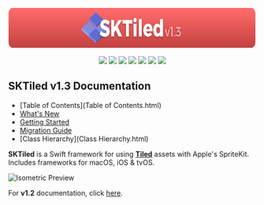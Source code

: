 <p align="center">
<img src="images/doc-banner-centered.svg" alt="SKTiled" title="SKTiled" width="881" height="81"/>
<p align="center">
<a href="https://swift.org"><img src="https://img.shields.io/badge/Swift-5.2-brightgreen.svg"></a>
<a href="https://developer.apple.com/download/more/"><img src="https://img.shields.io/badge/Xcode-11.0-orange.svg"></a>
<a href="https://travis-ci.org/mfessenden/SKTiled"><img src="https://travis-ci.org/mfessenden/SKTiled.svg?branch=master"></a>
<a href="https://github.com/mfessenden/SKTiled/blob/master/LICENSE"><img src="https://img.shields.io/badge/License-MIT-blue.svg"></a>
<a href="http://www.apple.com"><img src="https://img.shields.io/badge/platforms-iOS%20%7C%20tvOS%20%7C%20macOS-red.svg"></a>
<a href="https://github.com/Carthage/Carthage/"><img src="https://img.shields.io/badge/Carthage-compatible-4BC51D.svg"></a>
<a href="https://cocoapods.org/pods/SKTiled"><img src="https://img.shields.io/cocoapods/v/SKTiled.svg"></a>
</p>



## SKTiled v1.3 Documentation

- [Table of Contents](Table of Contents.html)
- [What's New](whats-new.html)
- [Getting Started](getting-started.html)
- [Migration Guide](migration-guide.html)
- [Class Hierarchy](Class Hierarchy.html)

**SKTiled** is a Swift framework for using [**Tiled**](http://www.mapeditor.org) assets with Apple's SpriteKit. Includes frameworks for macOS, iOS & tvOS.

![Isometric Preview](images/iso-start.svg)


For **v1.2** documentation, click [here][sktiled-120-docs-url].

<!-- SKTiled URLs -->
[sktiled-120-docs-url]:../1.2/index.html

<!--- Apple --->
[swift5-image]:https://img.shields.io/badge/Swift-5.3-brightgreen.svg
[swift-url]: https://swift.org/
[xcode11-image]:https://img.shields.io/badge/Xcode-11-orange.svg
[xcode-downloads-url]:https://developer.apple.com/download/more/

<!--- Travis --->
[travis-image]:https://travis-ci.org/mfessenden/SKTiled.svg?branch=master
[travis-url]:https://travis-ci.org/mfessenden/SKTiled

[license-image]:https://img.shields.io/badge/License-MIT-blue.svg
[license-url]:https://github.com/mfessenden/SKTiled/blob/master/LICENSE
[platforms-image]:https://img.shields.io/badge/platforms-iOS%20%7C%20tvOS%20%7C%20macOS-red.svg
[platforms-url]:http://www.apple.com
[carthage-image]:https://img.shields.io/badge/Carthage-compatible-4BC51D.svg
[carthage-url]:https://github.com/Carthage/Carthage

<!--- Unused --->

[pod-image]:https://img.shields.io/cocoapods/v/SKTiled.svg
[pod-url]:https://cocoapods.org/pods/SKTiled
